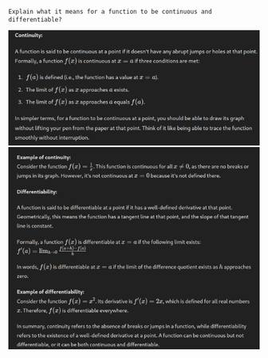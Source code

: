 	Explain what it means for a function to be continuous and differentiable?

![Pasted image 20240528183029](Pasted%20image%2020240528183029.png)
![Pasted image 20240528183112](Pasted%20image%2020240528183112.png)

